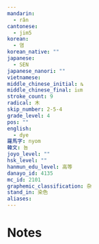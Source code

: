 ```yaml
---
mandarin:
  - rǎn
cantonese:
  - jim5
korean:
  - 염
korean_native: ""
japanese:
  - SEN
japanese_nanori: ""
vietnamese:
middle_chinese_initial: ȵ
middle_chinese_final: iᴇm
stroke_count: 9
radical: 木
skip_number: 2-5-4
grade_level: 4
pos: ""
english:
  - dye
羅馬字: nyom
韓文: 뇸
joyo_level: ""
hsk_level: ""
hanmun_edu_level: 高等
danayo_id: 4135
mc_id: 2101
graphemic_classification: 杂
stand_in: 染色
aliases:
---
```


# Notes
